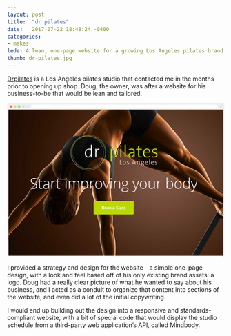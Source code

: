 ```yaml
---
layout: post
title:  "dr pilates"
date:   2017-07-22 18:48:24 -0400
categories:
- makes
lede: A lean, one-page website for a growing Los Angeles pilates brand.
thumb: dr-pilates.jpg
---
```


<a href="http://drpilatersla.com">Drpilates</a> is a Los Angeles pilates studio that contacted me in the months prior to opening up shop. Doug, the owner, was after a website for his business-to-be that would be lean and tailored. 

<img src="/assets/img/work/dr-pilates.jpg">

I provided a strategy and design for the website - a simple one-page design, with a look and feel based off of his only existing brand assets: a logo. Doug had a really clear picture of what he wanted to say about his business, and I acted as a conduit to organize that content into sections of the website, and even did a lot of the initial copywriting.

I would end up building out the design into a responsive and standards-compliant website, with a bit of special code that would display the studio schedule from a third-party web application’s API, called Mindbody.